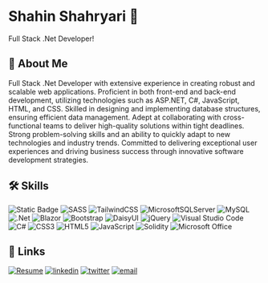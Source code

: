 
# Shahin Shahryari 👋

Full Stack .Net Developer!


## 🚀 About Me
Full Stack .Net Developer with extensive experience in creating robust and scalable web applications. Proficient in both front-end and back-end development, utilizing technologies such as ASP.NET, C#, JavaScript, HTML, and CSS. Skilled in designing and implementing database structures, ensuring efficient data management. Adept at collaborating with cross-functional teams to deliver high-quality solutions within tight deadlines. Strong problem-solving skills and an ability to quickly adapt to new technologies and industry trends. Committed to delivering exceptional user experiences and driving business success through innovative software development strategies.


## 🛠 Skills


![Static Badge](https://img.shields.io/badge/next.js-000000?style=for-the-badge&logo=Next.Js&color=%23000) ![SASS](https://img.shields.io/badge/SASS-hotpink.svg?style=for-the-badge&logo=SASS&logoColor=white) ![TailwindCSS](https://img.shields.io/badge/tailwindcss-%2338B2AC.svg?style=for-the-badge&logo=tailwind-css&logoColor=white) ![MicrosoftSQLServer](https://img.shields.io/badge/Microsoft%20SQL%20Server-CC2927?style=for-the-badge&logo=microsoft%20sql%20server&logoColor=white) ![MySQL](https://img.shields.io/badge/mysql-%2300f.svg?style=for-the-badge&logo=mysql&logoColor=white) ![.Net](https://img.shields.io/badge/.NET-5C2D91?style=for-the-badge&logo=.net&logoColor=white) ![Blazor](https://img.shields.io/badge/blazor-%235C2D91.svg?style=for-the-badge&logo=blazor&logoColor=white) ![Bootstrap](https://img.shields.io/badge/bootstrap-%238511FA.svg?style=for-the-badge&logo=bootstrap&logoColor=white) ![DaisyUI](https://img.shields.io/badge/daisyui-5A0EF8?style=for-the-badge&logo=daisyui&logoColor=white) ![jQuery](https://img.shields.io/badge/jquery-%230769AD.svg?style=for-the-badge&logo=jquery&logoColor=white) ![Visual Studio Code](https://img.shields.io/badge/Visual%20Studio%20Code-0078d7.svg?style=for-the-badge&logo=visual-studio-code&logoColor=white) ![C#](https://img.shields.io/badge/c%23-%23239120.svg?style=for-the-badge&logo=csharp&logoColor=white) ![CSS3](https://img.shields.io/badge/css3-%231572B6.svg?style=for-the-badge&logo=css3&logoColor=white) ![HTML5](https://img.shields.io/badge/html5-%23E34F26.svg?style=for-the-badge&logo=html5&logoColor=white) ![JavaScript](https://img.shields.io/badge/javascript-%23323330.svg?style=for-the-badge&logo=javascript&logoColor=%23F7DF1E) ![Solidity](https://img.shields.io/badge/Solidity-%23363636.svg?style=for-the-badge&logo=solidity&logoColor=white) ![Microsoft Office](https://img.shields.io/badge/Microsoft_Office-D83B01?style=for-the-badge&logo=microsoft-office&logoColor=white) 
## 🔗 Links
[![Resume](https://img.shields.io/badge/my_CV-000?style=for-the-badge&logo=ko-fi&logoColor=white)](https://cvbuilder.me/Resume/en/6e54d3ae-7c99-4fe1-9d39-0dd387c50ff9)
[![linkedin](https://img.shields.io/badge/linkedin-0A66C2?style=for-the-badge&logo=linkedin&logoColor=white)](https://www.linkedin.com/in/shahin-shahryari-a3a47026b/)
[![twitter](https://img.shields.io/badge/twitter-1DA1F2?style=for-the-badge&logo=twitter&logoColor=white)](https://twitter.com/shahryarish)
[![email](https://img.shields.io/badge/Gmail-D14836?style=for-the-badge&logo=gmail&logoColor=white)](mailto:shahryari.sh@gmail.com)
